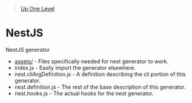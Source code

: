 > [Up One Level](../readme.md)

# NestJS

NestJS generator

- [assets/](assets/readme.md) - Files specifically needed for nest generator to work.
- index.js - Easily import the generator elsewhere.
- nest.cliArgDefinition.js - A definition describing the cli portion of this generator.
- nest.definition.js - The rest of the base description of this generator.
- nest.hooks.js - The actual hooks for the nest generator.